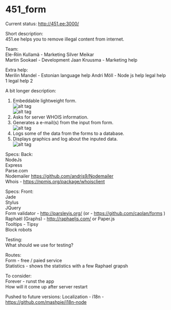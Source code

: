 451_form
========

Current status:
http://451.ee:3000/

Short description:  
451.ee helps you to remove illegal content from internet.

Team:  
Ele-Riin Kullamä - Marketing
Silver Meikar  
Martin Sookael - Development
Jaan Kruusma - Marketing help

Extra help:  
Merilin Mandel - Estonian language help
Andri Möll - Node js help
legal help 1
legal help 2


A bit longer description:  
1. Embeddable lightweight form.  
![alt tag](https://raw.github.com/martinsookael/451_form/master/public/images/mock1.gif)  
![alt tag](https://raw.github.com/martinsookael/451_form/master/public/images/mock2.gif)  
2. Asks for server WHOIS information.  
3. Generates a e-mail(s) from the input from form.  
![alt tag](https://raw.github.com/martinsookael/451_form/master/public/images/mock3.gif)  
4. Logs some of the data from the forms to a database.  
5. Displays graphics and log about the inputed data.  
![alt tag](https://raw.github.com/martinsookael/451_form/master/public/images/mock4.gif)

Specs: Back:  
NodeJs  
Express  
Parse.com  
Nodemailer https://github.com/andris9/Nodemailer  
Whois - https://npmjs.org/package/whoisclient

Specs: Front:  
Jade  
Stylus  
JQuery  
Form validator - http://parsleyjs.org/ (or - https://github.com/caolan/forms )  
Raphaël (Graphs) -  http://raphaeljs.com/   or Paper.js  
Tooltips - Tipsy  
Block robots

Testing:  
What should we use for testing?

Routes:  
Form - free / paied service  
Statistics - shows the statistics with a few Raphael grapsh

To consider:  
Forever - runst the app  
How will it come up after server restart

Pushed to future versions:
Localization - i18n - https://github.com/mashpie/i18n-node


